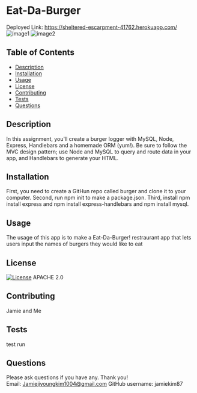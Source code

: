 # Eat-Da-Burger
Deployed Link:  https://sheltered-escarpment-41762.herokuapp.com/
![image1](https://user-images.githubusercontent.com/64169844/97251535-4e9f7000-17c5-11eb-8282-a7bcfc443396.png)
![image2](https://user-images.githubusercontent.com/64169844/97251540-4fd09d00-17c5-11eb-9362-5519b19b234a.jpg)


## Table of Contents

- [Description](#description)
- [Installation](#installation)
- [Usage](#usage)
- [License](#license)
- [Contributing](#contributing)
- [Tests](#tests)
- [Questions](#questions)

## Description 
In this assignment, you'll create a burger logger with MySQL, Node, Express, Handlebars and a homemade ORM (yum!). Be sure to follow the MVC design pattern; use Node and MySQL to query and route data in your app, and Handlebars to generate your HTML.


## Installation 
First, you need to create a GitHun repo called burger and clone it to your computer. Second, run npm init to make a package.json. Third, install npm install express and npm install express-handlebars and npm install mysql. 

## Usage 
The usage of this app is to make a Eat-Da-Burger! restraurant app that lets users input the names of burgers they would like to eat

## License 
[![License](https://img.shields.io/badge/License-Apache%202.0-blue.svg)](https://opensource.org/licenses/Apache-2.0)
 APACHE 2.0

## Contributing 
 Jamie and Me

## Tests 
 test run
    
## Questions 
Please ask questions if you have any. Thank you!
<br>
Email: Jamiejiyoungkim1004@gmail.com
GitHub username: jamiekim87

  
  
